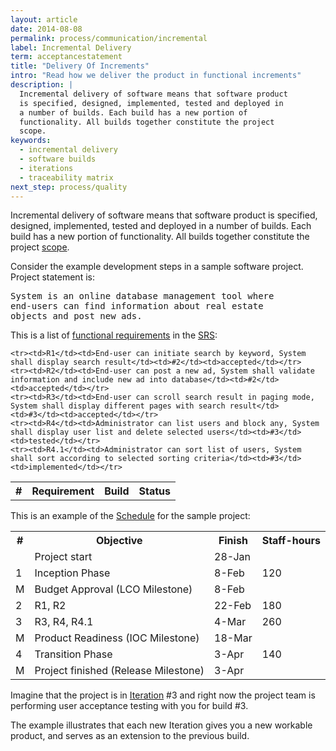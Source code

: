 ```yaml
---
layout: article
date: 2014-08-08
permalink: process/communication/incremental
label: Incremental Delivery
term: acceptancestatement
title: "Delivery Of Increments"
intro: "Read how we deliver the product in functional increments"
description: |
  Incremental delivery of software means that software product
  is specified, designed, implemented, tested and deployed in
  a number of builds. Each build has a new portion of
  functionality. All builds together constitute the project
  scope.
keywords:
  - incremental delivery
  - software builds
  - iterations
  - traceability matrix
next_step: process/quality
---
```


Incremental delivery of software means that software product is specified, designed, implemented,
tested and deployed in a number of builds. Each build has a new portion of functionality. All builds
together constitute the project [scope](/process/scope).

Consider the example development steps in a sample software project. Project statement is:

<pre>
System is an online database management tool where
end-users can find information about real estate
objects and post new ads.
</pre>

This is a list of [functional requirements](/process/scope/requirement) in the [SRS](/process/scope/srs):

<table>
    <tr>
        <th>#</th>
        <th>Requirement</th>
        <th>Build</th>
        <th>Status</th>
    </tr>

    <tr><td>R1</td><td>End-user can initiate search by keyword, System shall display search result</td><td>#2</td><td>accepted</td></tr>
    <tr><td>R2</td><td>End-user can post a new ad, System shall validate information and include new ad into database</td><td>#2</td><td>accepted</td></tr>
    <tr><td>R3</td><td>End-user can scroll search result in paging mode, System shall display different pages with search result</td><td>#3</td><td>accepted</td></tr>
    <tr><td>R4</td><td>Administrator can list users and block any, System shall display user list and delete selected users</td><td>#3</td><td>tested</td></tr>
    <tr><td>R4.1</td><td>Administrator can sort list of users, System shall sort according to selected sorting criteria</td><td>#3</td><td>implemented</td></tr>
</table>

This is an example of the [Schedule](/process/time/schedule) for the sample project:

<table>
    <tr>
        <th>#</th>
        <th>Objective</th>
        <th>Finish</th>
        <th>Staff-hours</th>
    </tr>
    <tr><td/><td>Project start</td><td>28-Jan</td><td/></tr>
    <tr><td>1</td><td>Inception Phase</td><td>8-Feb</td><td>120</td></tr>
    <tr><td>M</td><td>Budget Approval (LCO Milestone)</td><td>8-Feb</td><td/></tr>
    <tr><td>2</td><td>R1, R2</td><td>22-Feb</td><td>180</td></tr>
    <tr><td>3</td><td>R3, R4, R4.1</td><td>4-Mar</td><td>260</td></tr>
    <tr><td>M</td><td>Product Readiness (IOC Milestone)</td><td>18-Mar</td><td/></tr>
    <tr><td>4</td><td>Transition Phase</td><td>3-Apr</td><td>140</td></tr>
    <tr><td>M</td><td>Project finished (Release Milestone)</td><td>3-Apr</td><td/></tr>
</table>

Imagine that the project is in [Iteration](/process/time/iteration) #3 and right now the project
team is performing user acceptance testing with you for build #3.

The example illustrates that each new Iteration gives you a new workable product, and serves as an
extension to the previous build.
